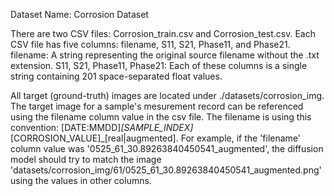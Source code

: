 Dataset Name: Corrosion Dataset

There are two CSV files: Corrosion_train.csv and Corrosion_test.csv.
Each CSV file has five columns: filename, S11, S21, Phase11, and Phase21.
filename: A string representing the original source filename without the .txt extension.
S11, S21, Phase11, Phase21: Each of these columns is a single string containing 201 space-separated float values.


All target (ground-truth) images are located under ./datasets/corrosion_img.
The target image for a sample's mesurement record can be referenced using the filename column value in the csv file. The filename is using this convention: [DATE:MMDD]_[SAMPLE_INDEX]_[CORROSION_VALUE]_[real|augmented]. For example, if the 'filename' column value was '0525_61_30.89263840450541_augmented', the diffusion model should try to match the image 'datasets/corrosion_img/61/0525_61_30.89263840450541_augmented.png' using the values in other columns. 